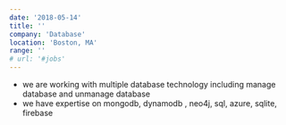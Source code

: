 ```yaml
---
date: '2018-05-14'
title: ''
company: 'Database'
location: 'Boston, MA'
range: ''
# url: '#jobs'
---
```


- we are working with multiple database technology including manage database and unmanage database
- we have expertise on mongodb, dynamodb , neo4j, sql, azure, sqlite, firebase
